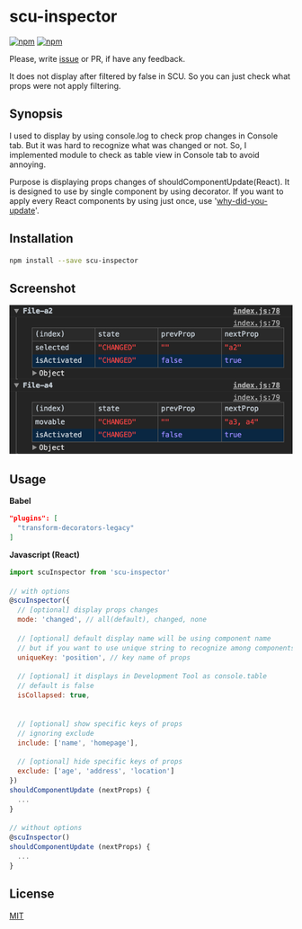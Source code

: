 # scu-inspector

[![npm](https://img.shields.io/npm/v/scu-inspector.svg?style=flat-square)](https://www.npmjs.com/package/scu-inspector) [![npm](https://img.shields.io/npm/l/scu-inspector.svg?style=flat-square)](https://www.npmjs.com/package/scu-inspector)


Please, write [issue](https://github.com/jsveron23/scu-inspector/issues) or PR, if have any feedback.

It does not display after filtered by false in SCU. So you can just check what props were not apply filtering.

## Synopsis

I used to display by using console.log to check prop changes in Console tab. But it was hard to recognize what was changed or not. So, I implemented module to check as table view in Console tab to avoid annoying.

Purpose is displaying props changes of shouldComponentUpdate(React). It is designed to use by single component by using decorator. If you want to apply every React components by using just once, use '[why-did-you-update](why-did-you-update)'.

## Installation

```bash
npm install --save scu-inspector
```

## Screenshot

![Screenshot](screenshot.png)

## Usage

**Babel**

```JSON
"plugins": [
  "transform-decorators-legacy"
]
```

**Javascript (React)**

```javascript
import scuInspector from 'scu-inspector'

// with options
@scuInspector({
  // [optional] display props changes
  mode: 'changed', // all(default), changed, none

  // [optional] default display name will be using component name
  // but if you want to use unique string to recognize among components
  uniqueKey: 'position', // key name of props

  // [optional] it displays in Development Tool as console.table
  // default is false
  isCollapsed: true,


  // [optional] show specific keys of props
  // ignoring exclude
  include: ['name', 'homepage'],

  // [optional] hide specific keys of props
  exclude: ['age', 'address', 'location']
})
shouldComponentUpdate (nextProps) {
  ...
}

// without options
@scuInspector()
shouldComponentUpdate (nextProps) {
  ...
}
```

## License

[MIT](LICENSE.md)
